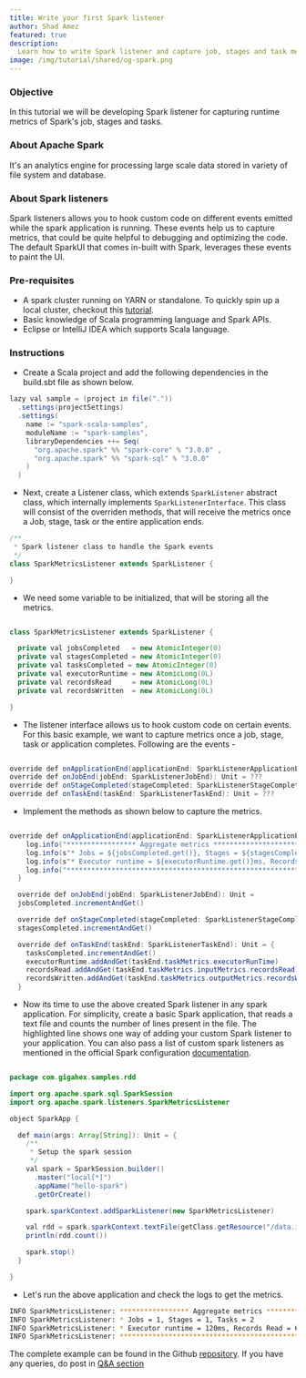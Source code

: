 ```yaml
---
title: Write your first Spark listener
author: Shad Amez
featured: true
description:
  Learn how to write Spark listener and capture job, stages and task metrics
image: /img/tutorial/shared/og-spark.png
---
```


### Objective

In this tutorial we will be developing Spark listener for capturing runtime
metrics of Spark's job, stages and tasks.

### About Apache Spark

It's an analytics engine for processing large scale data stored in variety of
file system and database.

### About Spark listeners

Spark listeners allows you to hook custom code on different events emitted while
the spark application is running. These events help us to capture metrics, that
could be quite helpful to debugging and optimizing the code. The default SparkUI
that comes in-built with Spark, leverages these events to paint the UI.

### Pre-requisites

- A spark cluster running on YARN or standalone. To quickly spin up a local
  cluster, checkout this
  [tutorial](https://www.gigahex.com/tutorial/2021/06/30/setting-up-spark-cluster).
- Basic knowledge of Scala programming language and Spark APIs.
- Eclipse or IntelliJ IDEA which supports Scala language.

### Instructions

- Create a Scala project and add the following dependencies in the build.sbt
  file as shown below.

```java title="build.sbt"
lazy val sample = (project in file("."))
  .settings(projectSettings)
  .settings(
    name := "spark-scala-samples",
    moduleName := "spark-samples",
    libraryDependencies ++= Seq(
      "org.apache.spark" %% "spark-core" % "3.0.0" ,
      "org.apache.spark" %% "spark-sql" % "3.0.0"
    )
  )
```

- Next, create a Listener class, which extends `SparkListener` abstract class,
  which internally implements `SparkListenerInterface`. This class will consist
  of the overriden methods, that will receive the metrics once a Job, stage,
  task or the entire application ends.

```java title="src/org/apache/spark/listeners/SparkMetricsListener.scala"
/**
 * Spark listener class to handle the Spark events
 */
class SparkMetricsListener extends SparkListener {

}
```

- We need some variable to be initialized, that will be storing all the metrics.

```java title="src/org/apache/spark/listeners/SparkMetricsListener.scala"

class SparkMetricsListener extends SparkListener {

  private val jobsCompleted   = new AtomicInteger(0)
  private val stagesCompleted = new AtomicInteger(0)
  private val tasksCompleted = new AtomicInteger(0)
  private val executorRuntime = new AtomicLong(0L)
  private val recordsRead     = new AtomicLong(0L)
  private val recordsWritten  = new AtomicLong(0L)

}

```

- The listener interface allows us to hook custom code on certain events. For
  this basic example, we want to capture metrics once a job, stage, task or
  application completes. Following are the events -

```java title="src/org/apache/spark/listeners/SparkMetricsListener.scala"

override def onApplicationEnd(applicationEnd: SparkListenerApplicationEnd): Unit = ???
override def onJobEnd(jobEnd: SparkListenerJobEnd): Unit = ???
override def onStageCompleted(stageCompleted: SparkListenerStageCompleted): Unit = ???
override def onTaskEnd(taskEnd: SparkListenerTaskEnd): Unit = ???

```

- Implement the methods as shown below to capture the metrics.

```java title="src/org/apache/spark/listeners/SparkMetricsListener.scala"

override def onApplicationEnd(applicationEnd: SparkListenerApplicationEnd): Unit = {
    log.info("***************** Aggregate metrics *****************************")
    log.info(s"* Jobs = ${jobsCompleted.get()}, Stages = ${stagesCompleted.get()}, Tasks = ${tasksCompleted}")
    log.info(s"* Executor runtime = ${executorRuntime.get()}ms, Records Read = ${recordsRead.get()}, Records written = ${recordsWritten.get()}")
    log.info("*****************************************************************")
  }

  override def onJobEnd(jobEnd: SparkListenerJobEnd): Unit =
  jobsCompleted.incrementAndGet()

  override def onStageCompleted(stageCompleted: SparkListenerStageCompleted): Unit =
  stagesCompleted.incrementAndGet()

  override def onTaskEnd(taskEnd: SparkListenerTaskEnd): Unit = {
    tasksCompleted.incrementAndGet()
    executorRuntime.addAndGet(taskEnd.taskMetrics.executorRunTime)
    recordsRead.addAndGet(taskEnd.taskMetrics.inputMetrics.recordsRead)
    recordsWritten.addAndGet(taskEnd.taskMetrics.outputMetrics.recordsWritten)
  }

```

- Now its time to use the above created Spark listener in any spark application.
  For simplicity, create a basic Spark application, that reads a text file and
  counts the number of lines present in the file. The highlighted line shows one
  way of adding your custom Spark listener to your application. You can also
  pass a list of custom spark listeners as mentioned in the official Spark
  configuration
  [documentation](https://spark.apache.org/docs/latest/configuration.html).

```java title="src/com/gigahex/samples/rdd/SparkApp.scala" {18}

package com.gigahex.samples.rdd

import org.apache.spark.sql.SparkSession
import org.apache.spark.listeners.SparkMetricsListener

object SparkApp {

  def main(args: Array[String]): Unit = {
    /**
     * Setup the spark session
     */
    val spark = SparkSession.builder()
      .master("local[*]")
      .appName("hello-spark")
      .getOrCreate()

    spark.sparkContext.addSparkListener(new SparkMetricsListener)

    val rdd = spark.sparkContext.textFile(getClass.getResource("/data.in").getPath)
    println(rdd.count())

    spark.stop()
  }

}

```

- Let's run the above application and check the logs to get the metrics.

```bash
INFO SparkMetricsListener: ***************** Aggregate metrics *****************************
INFO SparkMetricsListener: * Jobs = 1, Stages = 1, Tasks = 2
INFO SparkMetricsListener: * Executor runtime = 120ms, Records Read = 6, Records written = 0
INFO SparkMetricsListener: *****************************************************************
```

The complete example can be found in the Github
[repository](https://github.com/GigahexHQ/spark-scala-samples). If you have any
queries, do post in
[Q&A section](https://github.com/GigahexHQ/spark-scala-samples/discussions/categories/q-a)
